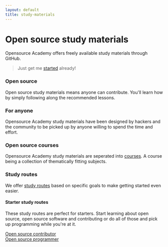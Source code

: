 ```yaml
---
layout: default
title: study-materials
---
```

# Open source study materials
Opensource Academy offers freely available study materials through GitHub.

> Just get me [started](/study/quickstart) already!

### Open source
Open source study materials means anyone can contribute. You'll learn how by simply following along the recommended lessons.

### For anyone
Opensource Academy study materials have been designed by hackers and the community to be picked up by anyone willing to spend the time and effort.

### Open source courses
Opensource Academy study materials are seperated into [courses](https://github.com/opensource-academy/courses). A course being a collection of thematically fitting subjects.

### Study routes
We offer [study routes](https://github.com/opensource-academy/routes#offerings) based on specific goals to make getting started even easier.

#### Starter study routes
These study routes are perfect for starters. Start learning about open source, open source software and contributing or do all of those and pick up programming while you're at it.

[Open source contributor](https://github.com/Opensource-Academy/routes/blob/master/contributor.md)  
[Open source programmer](https://github.com/Opensource-Academy/routes/blob/master/programmer.md)  

